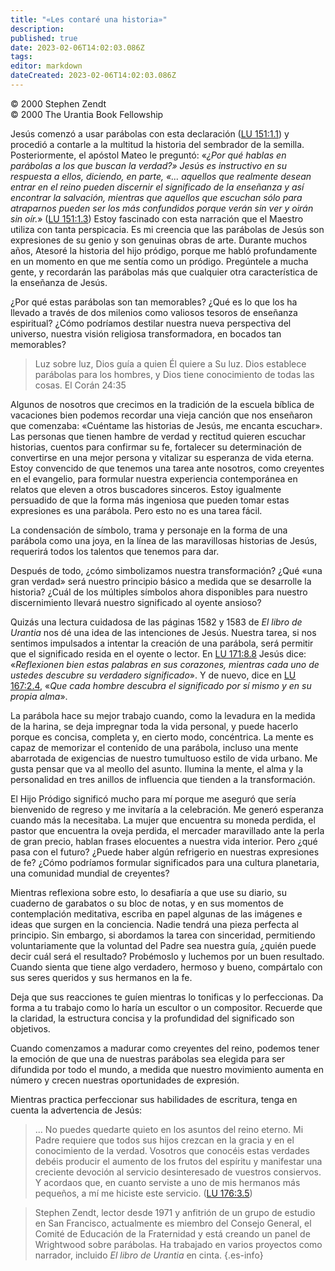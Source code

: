 ```yaml
---
title: "«Les contaré una historia»"
description: 
published: true
date: 2023-02-06T14:02:03.086Z
tags: 
editor: markdown
dateCreated: 2023-02-06T14:02:03.086Z
---
```


<p class="v-card v-sheet theme--light grey lighten-3 px-2">© 2000 Stephen Zendt<br>© 2000 The Urantia Book Fellowship</p>

Jesús comenzó a usar parábolas con esta declaración ([LU 151:1.1](/es/The_Urantia_Book/151#p1_1)) y procedió a contarle a la multitud la historia del sembrador de la semilla. Posteriormente, el apóstol Mateo le preguntó: «_¿Por qué hablas en parábolas a los que buscan la verdad?» Jesús es instructivo en su respuesta a ellos, diciendo, en parte, «... aquellos que realmente desean entrar en el reino pueden discernir el significado de la enseñanza y así encontrar la salvación, mientras que aquellos que escuchan sólo para atraparnos pueden ser los más confundidos porque verán sin ver y oirán sin oír._» ([LU 151:1.3](/es/The_Urantia_Book/151#p1_3)) Estoy fascinado con esta narración que el Maestro utiliza con tanta perspicacia. Es mi creencia que las parábolas de Jesús son expresiones de su genio y son genuinas obras de arte. Durante muchos años, Atesoré la historia del hijo pródigo, porque me habló profundamente en un momento en que me sentía como un pródigo. Pregúntele a mucha gente, y recordarán las parábolas más que cualquier otra característica de la enseñanza de Jesús.

¿Por qué estas parábolas son tan memorables? ¿Qué es lo que los ha llevado a través de dos milenios como valiosos tesoros de enseñanza espiritual? ¿Cómo podríamos destilar nuestra nueva perspectiva del universo, nuestra visión religiosa transformadora, en bocados tan memorables?

> Luz sobre luz, Dios guía a quien Él quiere a Su luz. Dios establece parábolas para los hombres, y Dios tiene conocimiento de todas las cosas. El Corán 24:35

Algunos de nosotros que crecimos en la tradición de la escuela bíblica de vacaciones bien podemos recordar una vieja canción que nos enseñaron que comenzaba: «Cuéntame las historias de Jesús, me encanta escuchar». Las personas que tienen hambre de verdad y rectitud quieren escuchar historias, cuentos para confirmar su fe, fortalecer su determinación de convertirse en una mejor persona y vitalizar su esperanza de vida eterna. Estoy convencido de que tenemos una tarea ante nosotros, como creyentes en el evangelio, para formular nuestra experiencia contemporánea en relatos que eleven a otros buscadores sinceros. Estoy igualmente persuadido de que la forma más ingeniosa que pueden tomar estas expresiones es una parábola. Pero esto no es una tarea fácil.

La condensación de símbolo, trama y personaje en la forma de una parábola como una joya, en la línea de las maravillosas historias de Jesús, requerirá todos los talentos que tenemos para dar.

Después de todo, ¿cómo simbolizamos nuestra transformación? ¿Qué «una gran verdad» será nuestro principio básico a medida que se desarrolle la historia? ¿Cuál de los múltiples símbolos ahora disponibles para nuestro discernimiento llevará nuestro significado al oyente ansioso?

Quizás una lectura cuidadosa de las páginas 1582 y 1583 de _El libro de Urantia_ nos dé una idea de las intenciones de Jesús. Nuestra tarea, si nos sentimos impulsados ​​a intentar la creación de una parábola, será permitir que el significado resida en el oyente o lector. En [LU 171:8.8](/es/The_Urantia_Book/171#p8_8) Jesús dice: «_Reflexionen bien estas palabras en sus corazones, mientras cada uno de ustedes descubre su verdadero significado_». Y de nuevo, dice en [LU 167:2.4](/es/The_Urantia_Book/167#p2_4), «_Que cada hombre descubra el significado por sí mismo y en su propia alma_».

La parábola hace su mejor trabajo cuando, como la levadura en la medida de la harina, se deja impregnar toda la vida personal, y puede hacerlo porque es concisa, completa y, en cierto modo, concéntrica. La mente es capaz de memorizar el contenido de una parábola, incluso una mente abarrotada de exigencias de nuestro tumultuoso estilo de vida urbano. Me gusta pensar que va al meollo del asunto. Ilumina la mente, el alma y la personalidad en tres anillos de influencia que tienden a la transformación.

El Hijo Pródigo significó mucho para mí porque me aseguró que sería bienvenido de regreso y me invitaría a la celebración. Me generó esperanza cuando más la necesitaba. La mujer que encuentra su moneda perdida, el pastor que encuentra la oveja perdida, el mercader maravillado ante la perla de gran precio, hablan frases elocuentes a nuestra vida interior. Pero ¿qué pasa con el futuro? ¿Puede haber algún refrigerio en nuestras expresiones de fe? ¿Cómo podríamos formular significados para una cultura planetaria, una comunidad mundial de creyentes?

Mientras reflexiona sobre esto, lo desafiaría a que use su diario, su cuaderno de garabatos o su bloc de notas, y en sus momentos de contemplación meditativa, escriba en papel algunas de las imágenes e ideas que surgen en la conciencia. Nadie tendrá una pieza perfecta al principio. Sin embargo, si abordamos la tarea con sinceridad, permitiendo voluntariamente que la voluntad del Padre sea nuestra guía, ¿quién puede decir cuál será el resultado? Probémoslo y luchemos por un buen resultado. Cuando sienta que tiene algo verdadero, hermoso y bueno, compártalo con sus seres queridos y sus hermanos en la fe.

Deja que sus reacciones te guíen mientras lo tonificas y lo perfeccionas. Da forma a tu trabajo como lo haría un escultor o un compositor. Recuerde que la claridad, la estructura concisa y la profundidad del significado son objetivos.

Cuando comenzamos a madurar como creyentes del reino, podemos tener la emoción de que una de nuestras parábolas sea elegida para ser difundida por todo el mundo, a medida que nuestro movimiento aumenta en número y crecen nuestras oportunidades de expresión.

Mientras practica perfeccionar sus habilidades de escritura, tenga en cuenta la advertencia de Jesús:

> ... No puedes quedarte quieto en los asuntos del reino eterno. Mi Padre requiere que todos sus hijos crezcan en la gracia y en el conocimiento de la verdad. Vosotros que conocéis estas verdades debéis producir el aumento de los frutos del espíritu y manifestar una creciente devoción al servicio desinteresado de vuestros consiervos. Y acordaos que, en cuanto serviste a uno de mis hermanos más pequeños, a mí me hiciste este servicio. ([LU 176:3.5](/es/The_Urantia_Book/176#p3_5))

> Stephen Zendt, lector desde 1971 y anfitrión de un grupo de estudio en San Francisco, actualmente es miembro del Consejo General, el Comité de Educación de la Fraternidad y está creando un panel de Wrightwood sobre parábolas. Ha trabajado en varios proyectos como narrador, incluido _El libro de Urantia_ en cinta.
{.es-info}
